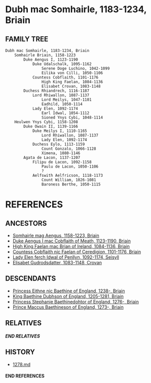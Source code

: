 # Dubh mac Somhairle, 1183-1234, Briain

## FAMILY TREE
```
Dubh mac Somhairle, 1183-1234, Briain
    Somhairle Briain, 1158-1223
        Duke Aengus I, 1123-1190
            Duke Udalschalk, 1095-1162
                Serene Doge Luchino, 1042-1099
                Eilika von Cilli, 1050-1106
            Countess Cobflaith, 1101-1176
                High King Faelan, 1084-1136
                Elisabet Crovan, 1083-1148
        Duchess Rhiandrech, 1116-1187
            Lord Rhiwallon, 1087-1137
                Lord Meilys, 1047-1101
                Eadhild, 1050-1114
            Lady Elen, 1092-1174
                Earl Idwal, 1054-1112
                Sioned Ynys Cybi, 1048-1114
    Heulwen Ynys Cybi, 1158-1208
        Duke Owain II, 1139-1166
            Duke Meilys I, 1110-1165
                Lord Rhiwallon, 1087-1137
                Lady Elen, 1092-1174
            Duchess Eylo, 1113-1159
                Count Gonzalo, 1066-1128
                Ximena, 1080-1146
        Agata de Lacon, 1137-1207
            Filipu de Lacon, 1092-1158
                Paulu de Lacon, 1050-1106
                ?
            Aelfswith Aelfricson, 1118-1173
                Count William, 1026-1081
                Baroness Berthe, 1050-1115
```


# REFERENCES

## ANCESTORS
* [Somhairle mag Aengus, 1158-1223, Briain](somhairle_mag_aengus_1158.md)
* [Duke Aengus I mac Cobflaith of Meath, 1123-1190, Briain](aengus_i_mac_cobflaith_1123.md)
* [High King Faelan mac Brian of Ireland, 1084-1136, Briain](faelan_mac_brian_1084.md)
* [Countess Cobflaith nic Faelan of Ceredigion, 1101-1176, Briain](cobflaith_nic_faelan_1101.md)
* [Lady Elen ferch Idwal of Penllyn, 1092-1174, Seisyll](elen_ferch_idwal_1092.md)
* [Elisabet Gudrodsdatter, 1083-1148, Crovan](elisabet_gudrodsdatter_1083.md)

## DESCENDANTS
* [Princess Eithne nic Baethine of England, 1238-, Briain](eithne_nic_baethine_1238.md)
* [King Baethine Dubhson of England, 1205-1281, Briain](baethine_dubhson_1205.md)
* [Princess Stephanie Baethinedohtor of England, 1276-, Briain](stephanie_baethinedohtor_1276.md)
* [Prince Maccus Baethineson of England, 1273-, Briain](maccus_baethineson_1273.md)

## RELATIVES

##### END RELATIVES 
## HISTORY
* [1278.md](../h/1278.md)

#### END REFERENCES
